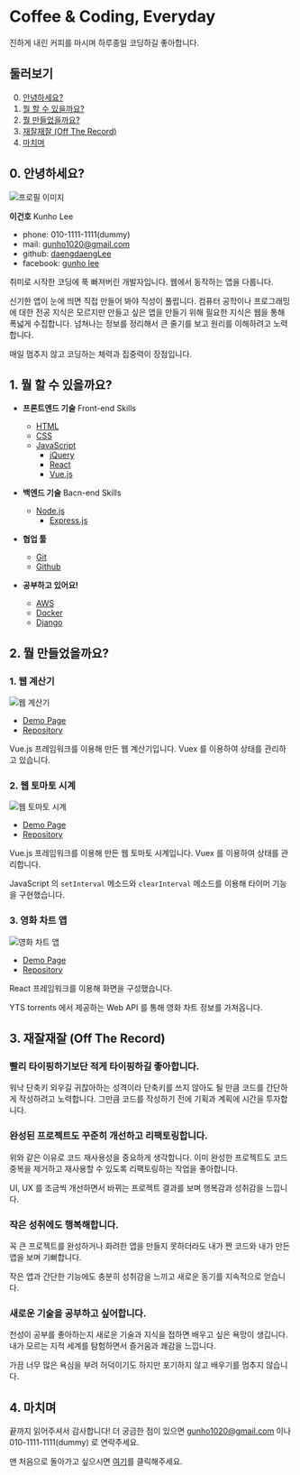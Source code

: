 <!--
  아래 문서는

    https://github.com/daengdaengLee/portfolio/blob/master/README.md
  
  에서 랜더링된 화면을 볼 수 있습니다.

  위 깃허브 페이지의 문서에는 dummy 휴대전화 번호를 적었습니다.
  제 휴대전화 번호는 직접 제출한 파일에만 적었습니다.
  이 점 착오 없으시길 바랍니다.
-->
# Coffee & Coding, Everyday

진하게 내린 커피를 마시며 하루종일 코딩하길 좋아합니다.

## 둘러보기

0. [안녕하세요?](#0-안녕하세요)
1. [뭘 할 수 있을까요?](#1-뭘-할-수-있을까요)
2. [뭘 만들었을까요?](#2-뭘-만들었을까요)
3. [재잘재잘 (Off The Record)](#3-재잘재잘-off-the-record)
4. [마치며](#마치며)

## 0. 안녕하세요?

![프로필 이미지](https://user-images.githubusercontent.com/30795415/35864625-a56d31b8-0b95-11e8-912e-62069d54cd13.jpg)

**이건호** Kunho Lee

- phone: 010-1111-1111(dummy)
- mail: <gunho1020@gmail.com>
- github: [daengdaengLee](https://github.com/daengdaengLee)
- facebook: [gunho lee](https://www.facebook.com/gunho.lee.566)

취미로 시작한 코딩에 푹 빠져버린 개발자입니다. 웹에서 동작하는 앱을 다룹니다.

신기한 앱이 눈에 띄면 직접 만들어 봐야 직성이 풀립니다. 컴퓨터 공학이나 프로그래밍에 대한 전공 지식은 모르지만 만들고 싶은 앱을 만들기 위해 필요한 지식은 웹을 통해 폭넓게 수집합니다. 넘쳐나는 정보를 정리해서 큰 줄기를 보고 원리를 이해하려고 노력합니다.

매일 멈추지 않고 코딩하는 체력과 집중력이 장점입니다.

## 1. 뭘 할 수 있을까요?

- **프론트엔드 기술** Front-end Skills
  - [HTML](https://www.w3.org/html/)
  - [CSS](https://www.w3.org/Style/CSS/)
  - [JavaScript](https://developer.mozilla.org/bm/docs/Web/JavaScript)
    - [jQuery](https://jquery.com/)
    - [React](https://reactjs.org/)
    - [Vue.js](https://vuejs.org/)

- **백엔드 기술** Bacn-end Skills
  - [Node.js](https://nodejs.org/en/)
    - [Express.js](https://expressjs.com/)

- **협업 툴**
  - [Git](https://git-scm.com/)
  - [Github](https://github.com/)

- **공부하고 있어요!**
  - [AWS](https://aws.amazon.com/)
  - [Docker](https://www.docker.com/)
  - [Django](https://www.djangoproject.com/)

## 2. 뭘 만들었을까요?

### 1. 웹 계산기

![웹 계산기](https://user-images.githubusercontent.com/30795415/35865329-900e7d5c-0b97-11e8-9648-98698976957b.jpg)

- [Demo Page](https://daengdaenglee.github.io/calculator_with_vuejs/)
- [Repository](https://github.com/daengdaengLee/calculator_with_vuejs)

Vue.js 프레임워크를 이용해 만든 웹 계산기입니다. Vuex 를 이용하여 상태를 관리하고 있습니다.

### 2. 웹 토마토 시계

![웹 토마토 시계](https://user-images.githubusercontent.com/30795415/35865341-97db34bc-0b97-11e8-863a-663b8260ecc9.jpg)

- [Demo Page](https://daengdaenglee.github.io/pomodoro_clock_vuejs/)
- [Repository](https://github.com/daengdaengLee/pomodoro_clock_vuejs)

Vue.js 프레임워크를 이용해 만든 웹 토마토 시계입니다. Vuex 를 이용하여 상태를 관리합니다.

JavaScript 의 `setInterval` 메소드와 `clearInterval` 메소드를 이용해 타이머 기능을 구현했습니다.

### 3. 영화 차트 앱

![영화 차트 앱](https://user-images.githubusercontent.com/30795415/35865347-9beca7fc-0b97-11e8-8007-98511c27890d.jpg)

- [Demo Page](https://daengdaenglee.github.io/movie_app_react/)
- [Repository](https://github.com/daengdaengLee/movie_app_react)

React 프레임워크를 이용해 화면을 구성했습니다.

YTS torrents 에서 제공하는 Web API 를 통해 영화 차트 정보를 가져옵니다.

## 3. 재잘재잘 (Off The Record)

### 빨리 타이핑하기보단 적게 타이핑하길 좋아합니다.

워낙 단축키 외우길 귀찮아하는 성격이라 단축키를 쓰지 않아도 될 만큼 코드를 간단하게 작성하려고 노력합니다. 그만큼 코드를 작성하기 전에 기획과 계획에 시간을 투자합니다.

### 완성된 프로젝트도 꾸준히 개선하고 리팩토링합니다.

위와 같은 이유로 코드 재사용성을 중요하게 생각합니다. 이미 완성한 프로젝트도 코드 중복을 제거하고 재사용할 수 있도록 리팩토링하는 작업을 좋아합니다.

UI, UX 를 조금씩 개선하면서 바뀌는 프로젝트 결과를 보며 행복감과 성취감을 느낍니다.

### 작은 성취에도 행복해합니다.

꼭 큰 프로젝트를 완성하거나 화려한 앱을 만들지 못하더라도 내가 짠 코드와 내가 만든 앱을 보며 기뻐합니다.

작은 앱과 간단한 기능에도 충분히 성취감을 느끼고 새로운 동기를 지속적으로 얻습니다.

### 새로운 기술을 공부하고 싶어합니다.

천성이 공부를 좋아하는지 새로운 기술과 지식을 접하면 배우고 싶은 욕망이 생깁니다. 내가 모르는 지적 세계를 탐험하면서 즐거움과 쾌감을 느낍니다.

가끔 너무 많은 욕심을 부려 허덕이기도 하지만 포기하지 않고 배우기를 멈추지 않습니다.

## 4. 마치며

끝까지 읽어주셔서 감사합니다! 더 궁금한 점이 있으면 <gunho1020@gmail.com> 이나 010-1111-1111(dummy) 로 연락주세요.

맨 처음으로 돌아가고 싶으시면 [여기](#둘러보기)를 클릭해주세요.